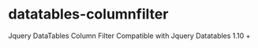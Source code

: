 # datatables-columnfilter
Jquery DataTables Column Filter Compatible with Jquery Datatables 1.10 + 
